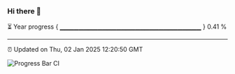### Hi there 👋

⏳ Year progress { ▁▁▁▁▁▁▁▁▁▁▁▁▁▁▁▁▁▁▁▁▁▁▁▁▁▁▁▁▁▁ } 0.41 %

---

⏰ Updated on Thu, 02 Jan 2025 12:20:50 GMT

![Progress Bar CI](https://github.com/code-lakshay/GitHub-Actions-Demo/workflows/Progress%20Bar%20CI/badge.svg)
